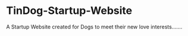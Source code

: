 # TinDog-Startup-Website
A Startup Website created for Dogs to meet their new love interests.......
